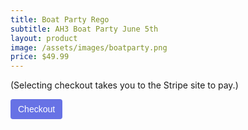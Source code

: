 ```yaml
---
title: Boat Party Rego
subtitle: AH3 Boat Party June 5th
layout: product
image: /assets/images/boatparty.png
price: $49.99
---
```


(Selecting checkout takes you to the Stripe site to pay.)

<!-- Load Stripe.js on your website. -->
<script src="https://js.stripe.com/v3"></script>

<!-- Create a button that your customers click to complete their purchase. Customize the styling to suit your branding. -->

<button
  style="background-color:#6772E5;color:#FFF;padding:8px 12px;border:0;border-radius:4px;font-size:1em;cursor:pointer"
  id="checkout-button-price_1KgXeNIDia3Xld45lclpiq4g"
  role="link"
  type="button">
Checkout
</button>

<div id="error-message"></div>

<script>
(function() {
  var stripe = Stripe('pk_test_3UDNMYAu7ExlFNyMrrUlZ9Ar');

  var checkoutButton = document.getElementById('checkout-button-price_1KgXeNIDia3Xld45lclpiq4g');
  checkoutButton.addEventListener('click', function () {
    /*
     * When the customer clicks on the button, redirect
     * them to Checkout.
     */
    stripe.redirectToCheckout({
      lineItems: [{price: 'price_1KgXeNIDia3Xld45lclpiq4g', quantity: 1}],
      mode: 'payment',
      /*
       * Do not rely on the redirect to the successUrl for fulfilling
       * purchases, customers may not always reach the success_url after
       * a successful payment.
       * Instead use one of the strategies described in
       * https://stripe.com/docs/payments/checkout/fulfill-orders
       */
      successUrl: 'https://v2.austinh3.org/success',
      cancelUrl: 'https://v2.austinh3.org/canceled',
    })
    .then(function (result) {
      if (result.error) {
        /*
         * If `redirectToCheckout` fails due to a browser or network
         * error, display the localized error message to your customer.
         */
        var displayError = document.getElementById('error-message');
        displayError.textContent = result.error.message;
      }
    });
  });
})();
</script>
